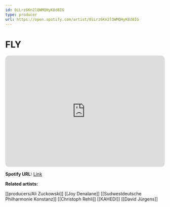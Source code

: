 ```yaml
---
id: 0iLrz6Kn2lQWMQHyK8d8IG
type: producer
url: https://open.spotify.com/artist/0iLrz6Kn2lQWMQHyK8d8IG
---
```

# FLY

<iframe style="border-radius:12px" src="https://open.spotify.com/embed/artist/0iLrz6Kn2lQWMQHyK8d8IG" width="100%" height="352" frameBorder="0" allowfullscreen="" allow="autoplay; clipboard-write; encrypted-media; fullscreen; picture-in-picture" loading="lazy"></iframe>

**Spotify URL:** [Link](https://open.spotify.com/artist/0iLrz6Kn2lQWMQHyK8d8IG)

**Related artists:**

[[producers/Ali Zuckowski]]
[[Joy Denalane]]
[[Sudwestdeutsche Philharmonie Konstanz]]
[[Christoph Rehli]]
[[KAHEDI]]
[[David Jürgens]]
